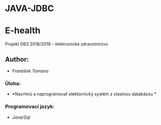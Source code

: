 # JAVA-JDBC

# E-health
Projekt DB2 2018/2019 - elektronické zdravotníctvo

## Author:
- *František Tomana*

### Úloha: 
- *Navrhnú a naprogramovať elektornický systém z vlastnou databázou *

### Programovací jazyk: 
- *Java/Sql*
